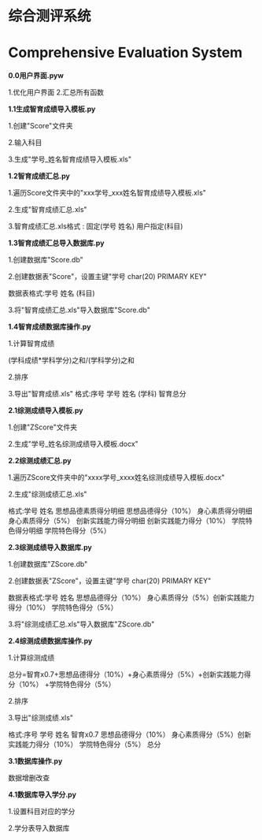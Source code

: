 # 综合测评系统
# Comprehensive Evaluation System


<b>0.0用户界面.pyw</b>

1.优化用户界面
2.汇总所有函数

<b>1.1生成智育成绩导入模板.py	</b>

1.创建"Score"文件夹

2.输入科目

3.生成"学号_姓名智育成绩导入模板.xls"

<b>1.2智育成绩汇总.py	</b>

1.遍历Score文件夹中的"xxx学号_xxx姓名智育成绩导入模板.xls"

2.生成"智育成绩汇总.xls"

3.智育成绩汇总.xls格式 : 固定(学号 姓名)  用户指定(科目)

<b>1.3智育成绩汇总导入数据库.py</b>	

1.创建数据库"Score.db"

2.创建数据表"Score"，设置主键"学号 char(20) PRIMARY KEY" 

数据表格式:学号 姓名 (科目)

3.将"智育成绩汇总.xls"导入数据库"Score.db"

<b>1.4智育成绩数据库操作.py</b>

1.计算智育成绩 

(学科成绩*学科学分)之和/(学科学分)之和

2.排序

3.导出"智育成绩.xls" 格式:序号 学号 姓名 (学科) 智育总分

<b>2.1综测成绩导入模板.py	</b>

1.创建"ZScore"文件夹

2.生成"学号_姓名综测成绩导入模板.docx"


<b>2.2综测成绩汇总.py</b>

1.遍历ZScore文件夹中的"xxxx学号_xxxx姓名综测成绩导入模板.docx"

2.生成"综测成绩汇总.xls"

格式:学号 姓名 思想品德素质得分明细 思想品德得分（10%） 身心素质得分明细 身心素质得分（5%） 创新实践能力得分明细 创新实践能力得分（10%） 学院特色得分明细 学院特色得分（5%）

<b>2.3综测成绩导入数据库.py</b>

1.创建数据库"ZScore.db"

2.创建数据表"ZScore"，设置主键"学号 char(20) PRIMARY KEY" 

数据表格式:学号 姓名 思想品德得分（10%） 身心素质得分（5%）创新实践能力得分（10%） 学院特色得分（5%）

3.将"综测成绩汇总.xls"导入数据库"ZScore.db"

<b>2.4综测成绩数据库操作.py</b>

1.计算综测成绩 

总分=智育x0.7+思想品德得分（10%）+身心素质得分（5%）+创新实践能力得分（10%） +学院特色得分（5%） 

2.排序

3.导出"综测成绩.xls" 

格式:序号 学号 姓名 智育x0.7 思想品德得分（10%） 身心素质得分（5%）创新实践能力得分（10%） 学院特色得分（5%） 总分

<b>3.1数据库操作.py</b>

数据增删改查

<b>4.1数据库导入学分.py</b>

1.设置科目对应的学分

2.学分表导入数据库


